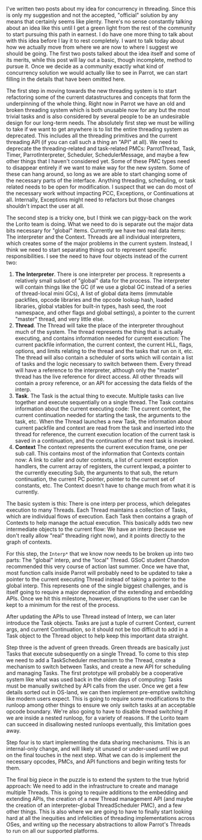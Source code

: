 I've written two posts about my idea for concurrency in threading. Since this
is only my suggestion and not the accepted, "official" solution by any means
that certainly seems like plenty. There's no sense constantly talking about an
idea like this until I get a green light from the rest of the community to
start pursuing this path in earnest. I do have one more thing to talk about
with this idea before I lay it to rest completely. I want to talk today about
how we actually move from where we are now to where I suggest we should be
going. The first two posts talked about the idea itself and some of its
merits, while this post will lay out a basic, though incomplete, method to
pursue it. Once we decide as a community exactly what kind of concurrency
solution we would actually like to see in Parrot, we can start filling in the
details that have been omitted here.

The first step in moving towards the new threading system is to start
refactoring some of the current datastructures and concepts that form the
underpinning of the whole thing. Right now in Parrot we have an old and broken
threading system which is both unusable now for any but the most trivial tasks
and is also considered by several people to be an undesirable design for our
long-term needs. The absolutely first step we must be willing to take if we
want to get anywhere is to list the entire threading system as deprecated.
This includes all the threading primitives and the current threading API (if
you can call such a thing an "API" at all). We need to deprecate the
threading-related and task-related PMCs: ParrotThread, Task, Timer,
ParrotInterpreter, Scheduler, SchedulerMessage, and maybe a few other things
that I haven't considered yet. Some of these PMC types need to disappear
entirely if we want to make way for the new system. Some of these can hang
around, so long as we are able to start changing some of the necessary parts
of the interface. Anything threading, scheduling, or task related needs to
be open for modification. I suspect that we can do most of the necessary work
without impacting PCC, Exceptions, or Continuations at all. Internally,
Exceptions might need to refactors but those changes shouldn't impact the
user at all.

The second step is a tricky one, but I think we can piggy-back on the work the
Lorito team is doing. What we need to do is separate out the major data bits
necessary for "global" items. Currently we have two real data items: The
interpreter and the Context. Threads are all individual interpreters, which
creates some of the major problems in the current system. Instead, I think we
need to start separating things out to represent specific responsibilities. I
see the need to have four objects instead of the current two:

1. **The Interpreter**. There is one interpreter per process. It represents a
   relatively small subset of "global" data for the process. The interpreter
   will contain things like the GC (if we use a global GC instead of a series
   of thread-local mini GCs), A list of global data items (immutable
   packfiles, opcode libraries and the opcode lookup hash, loaded libraries,
   global vtables for built-in types, hash seed, the root namespace, and other
   flags and global settings), a pointer to the current "master" thread, and
   very little else.
2. **Thread**. The Thread will take the place of the interpreter throughout
   much of the system. The thread represents the thing that is actually
   executing, and contains information needed for current execution: The
   current packfile information, the current context, the current HLL,
   flags, options, and limits relating to the thread and the tasks that run on
   it, etc. The thread will also contain a scheduler of sorts which will
   contain a list of tasks and the logic necessary to switch between them.
   Every thread will have a reference to the interpreter, although only the
   "master" thread has the live reference for direct access. All other threads
   will contain a proxy reference, or an API for accessing the data fields of
   the interp.
3. **Task**. The Task is the actual thing to execute. Multiple tasks can live
   together and execute sequentially on a single thread. The Task contains
   information about the current executing code: The current context, the
   current continuation needed for starting the task, the arguments to the
   task, etc. When the Thread launches a new Task, the information about
   current packfile and context are read from the task and inserted into the
   thread for reference, the current execution location of the current task
   is saved in a continuation, and the continuation of the next task is
   invoked.
4. **Context** The context represents the current execution frame, one per
   sub call. This contains most of the information that Contexts contain
   now: A link to caller and outer contexts, a list of current exception
   handlers, the current array of registers, the current lexpad, a pointer
   to the currently executing Sub, the arguments to that sub, the return
   continuation, the current PC pointer, pointer to the current set of
   constants, etc. The Context doesn't have to change much from what it is
   currently.

The basic system is this: There is one interp per process, which delegates
execution to many Threads. Each Thread maintains a collection of Tasks, which
are individual flows of execution. Each Task then contains a graph of Contexts
to help manage the actual execution. This basically adds two new intermediate
objects to the current flow: We have an interp (because we don't really allow
"real" threading right now), and it points directly to the graph of contexts.

For this step, the `Interp*` that we know now needs to be broken up into two
parts: The "global" interp, and the "local" Thread. GSoC student Chandon
recommended this very course of action last summer. Once we have that, most
function calls inside Parrot will probably need to be updated to take a
pointer to the current executing Thread instead of taking a pointer to the
global interp. This represents one of the single biggest challenges, and is
itself going to require a major deprecation of the extending and embedding
APIs. Once we hit this milestone, however, disruptions to the user can be
kept to a minimum for the rest of the process.

After updating the APIs to use Thread instead of Interp, we can later
introduce the Task objects. Tasks are just a tuple of current Context, current
args, and current Continuation, so it should not be too difficult to add in
a Task object to the Thread object to help keep this important data straight.

Step three is the advent of green threads. Green threads are basically just
Tasks that execute subsequently on a single Thread. To come to this step we
need to add a TaskScheduler mechanism to the Thread, create a mechanism to
switch between Tasks, and create a new API for scheduling and managing Tasks.
The first prototype will probably be a cooperative system like what was used
back in the olden days of computing: Tasks must be manually switched by API
calls from the user. Once we get a few details sorted out in OS-land, we can
then implement pre-emptive switching like modern users expect. This is
going to require some modifications to the runloop among other things to
ensure we only switch tasks at an acceptable opcode boundary. We're also going
to have to disable thread switching if we are inside a nested runloop, for
a variety of reasons. If the Lorito team can succeed in disallowing nested
runloops eventually, this limitation goes away.

Step four is to start implementing the data sharing mechanisms. This is an
internal-only change, and will likely sit unused or under-used until we put
on the final touches in the next step. What we can do is implement the
necessary opcodes, PMCs, and API functions and begin writing tests for them.

The final big piece in the puzzle is to extend the system to the true hybrid
approach: We need to add in the infrastructure to create and manage multiple
Threads. This is going to require additions to the embedding and extending
APIs, the creation of a new Thread management API (and maybe the creation of
an interpreter-global ThreadScheduler PMC), and a few other things. This is
also where we are going to have to finally start looking hard at all the
inequities and infelicities of threading implementations across OSes, and
writing up the necessary abstractions to allow Parrot's Threads to run on all
our supported platforms.

   